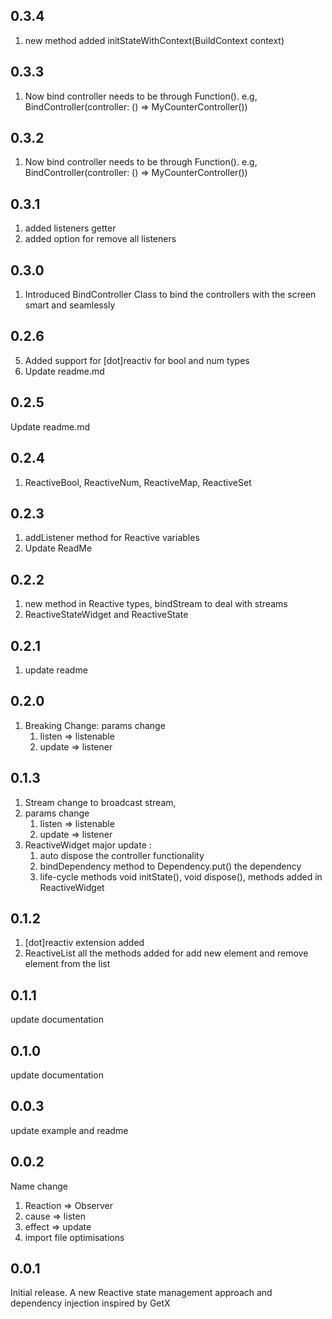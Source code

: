 ## 0.3.4
1. new method added initStateWithContext(BuildContext context)

## 0.3.3
1. Now bind controller needs to be through Function(). e.g, BindController(controller: () => MyCounterController())

## 0.3.2
1. Now bind controller needs to be through Function(). e.g, BindController(controller: () => MyCounterController())

## 0.3.1
1. added listeners getter
2. added option for remove all listeners

## 0.3.0
1. Introduced BindController Class to bind the controllers with the screen smart and seamlessly

## 0.2.6
5. Added support for [dot]reactiv for bool and num types 
6. Update readme.md

## 0.2.5
Update readme.md

## 0.2.4
1. ReactiveBool, ReactiveNum, ReactiveMap, ReactiveSet

## 0.2.3
1. addListener method for Reactive variables
2. Update ReadMe

## 0.2.2
1. new method in Reactive types, bindStream to deal with streams
2. ReactiveStateWidget and ReactiveState

## 0.2.1
1. update readme

## 0.2.0
1. Breaking Change: params change
   1. listen => listenable
   2. update => listener

## 0.1.3
1. Stream change to broadcast stream,
2. params change
   1. listen => listenable
   2. update => listener
3. ReactiveWidget major update :
   1. auto dispose the controller functionality
   2. bindDependency method to Dependency.put() the dependency
   3. life-cycle methods void initState(), void dispose(), methods added in ReactiveWidget

## 0.1.2
1. [dot]reactiv extension added
2. ReactiveList all the methods added for add new element and remove element from the list

## 0.1.1
update documentation

## 0.1.0
update documentation

## 0.0.3
update example and readme

## 0.0.2
Name change
1. Reaction => Observer
2. cause => listen
3. effect => update
4. import file optimisations

## 0.0.1
Initial release.
A new Reactive state management approach and dependency injection  inspired by GetX
